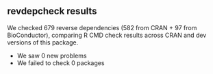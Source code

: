 ## revdepcheck results

We checked 679 reverse dependencies (582 from CRAN + 97 from BioConductor), comparing R CMD check results across CRAN and dev versions of this package.

 * We saw 0 new problems
 * We failed to check 0 packages

